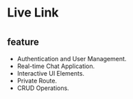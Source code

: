 # Live Link
# []()

## feature
- Authentication and User Management.
- Real-time Chat Application.
- Interactive UI Elements.
- Private Route.
- CRUD Operations.
